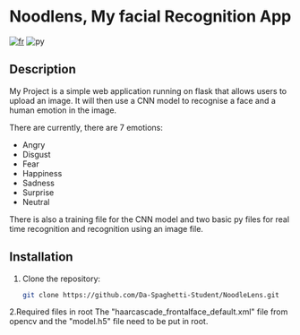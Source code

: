 # Noodlens, My facial Recognition App

[![fr](https://img.shields.io/badge/lang-fr-yellow)](https://github.com/Da-Spaghetti-Student/NoodleLens/blob/main/Readmefr.md)
![py](https://img.shields.io/badge/python-3.11.2-3C79AB)


## Description
My Project is a simple web application running on flask that allows users to upload an image. It will then use a CNN model to recognise a face and a human emotion in the image. 

There are currently, there are 7 emotions:
- Angry
- Disgust
- Fear
- Happiness
- Sadness
- Surprise
- Neutral

There is also a training file for the CNN model and two basic py files for real time recognition and recognition using an image file.

## Installation
1. Clone the repository:
   ```bash
   git clone https://github.com/Da-Spaghetti-Student/NoodleLens.git

2.Required files in root
The "haarcascade_frontalface_default.xml" file from opencv and the "model.h5" file need to be put in root.
